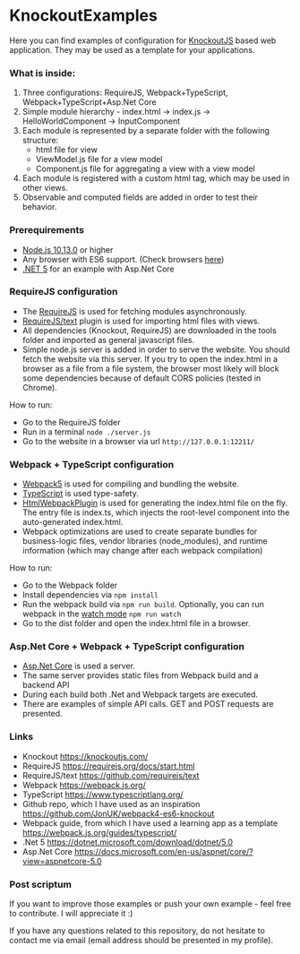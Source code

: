 # KnockoutExamples

Here you can find examples of configuration for [KnockoutJS](https://knockoutjs.com/) based web application. They may be used as a template for your applications.

### What is inside:

1. Three configurations: RequireJS, Webpack+TypeScript, Webpack+TypeScript+Asp.Net Core
2. Simple module hierarchy - index.html -> index.js -> HelloWorldComponent -> InputComponent
3. Each module is represented by a separate folder with the following structure: 
    - html file for view
    - ViewModel.js file for a view model
    - Component.js file for aggregating a view with a view model
4. Each module is registered with a custom html tag, which may be used in other views.
5. Observable and computed fields are added in order to test their behavior.

### Prerequirements
- [Node.js 10.13.0](https://nodejs.org/ru/blog/release/v10.13.0/) or higher
- Any browser with ES6 support. (Check browsers [here](https://caniuse.com/?search=es6))
- [.NET 5](https://dotnet.microsoft.com/download/dotnet/5.0) for an example with Asp.Net Core

### RequireJS configuration

- The [RequireJS](https://requirejs.org/docs/start.html) is used for fetching modules asynchronously.
- [RequireJS/text](https://github.com/requirejs/text) plugin is used for importing html files with views.
- All dependencies (Knockout, RequireJS) are downloaded in the tools folder and imported as general javascript files.
- Simple node.js server is added in order to serve the website. You should fetch the website via this server. If you try to open the index.html in a browser as a file from a file system, the browser most likely will block some dependencies because of default CORS policies (tested in Chrome).

How to run:
  - Go to the RequireJS folder
  - Run in a terminal ```node ./server.js```
  - Go to the website in a browser via url ```http://127.0.0.1:12211/```

### Webpack + TypeScript configuration 

- [Webpack5](https://webpack.js.org/) is used for compiling and bundling the website.
- [TypeScript](https://www.typescriptlang.org/) is used type-safety.
- [HtmlWebpackPlugin](https://webpack.js.org/plugins/html-webpack-plugin/) is used for generating the index.html file on the fly. The entry file is index.ts, which injects the root-level component into the auto-generated index.html.
- Webpack optimizations are used to create separate bundles for business-logic files, vendor libraries (node_modules), and runtime information (which may change after each webpack compilation)

How to run:
  - Go to the Webpack folder
  - Install dependencies via ```npm install```
  - Run the webpack build via ```npm run build```. Optionally, you can run webpack in the [watch mode](https://webpack.js.org/configuration/watch/) ```npm run watch```
  - Go to the dist folder and open the index.html file in a browser.

### Asp.Net Core + Webpack + TypeScript configuration
- [Asp.Net Core](https://docs.microsoft.com/en-us/aspnet/core/?view=aspnetcore-5.0) is used a server.
- The same server provides static files from Webpack build and a backend API
- During each build both .Net and Webpack targets are executed.
- There are examples of simple API calls. GET and POST requests are presented.

### Links
- Knockout https://knockoutjs.com/
- RequireJS https://requirejs.org/docs/start.html
- RequireJS/text https://github.com/requirejs/text
- Webpack https://webpack.js.org/
- TypeScript https://www.typescriptlang.org/
- Github repo, which I have used as an inspiration https://github.com/JonUK/webpack4-es6-knockout
- Webpack guide, from which I have used a learning app as a template https://webpack.js.org/guides/typescript/
- .Net 5 https://dotnet.microsoft.com/download/dotnet/5.0
- Asp.Net Core https://docs.microsoft.com/en-us/aspnet/core/?view=aspnetcore-5.0

### Post scriptum 

If you want to improve those examples or push your own example - feel free to contribute. I will appreciate it :)

If you have any questions related to this repository, do not hesitate to contact me via email (email address should be presented in my profile).
